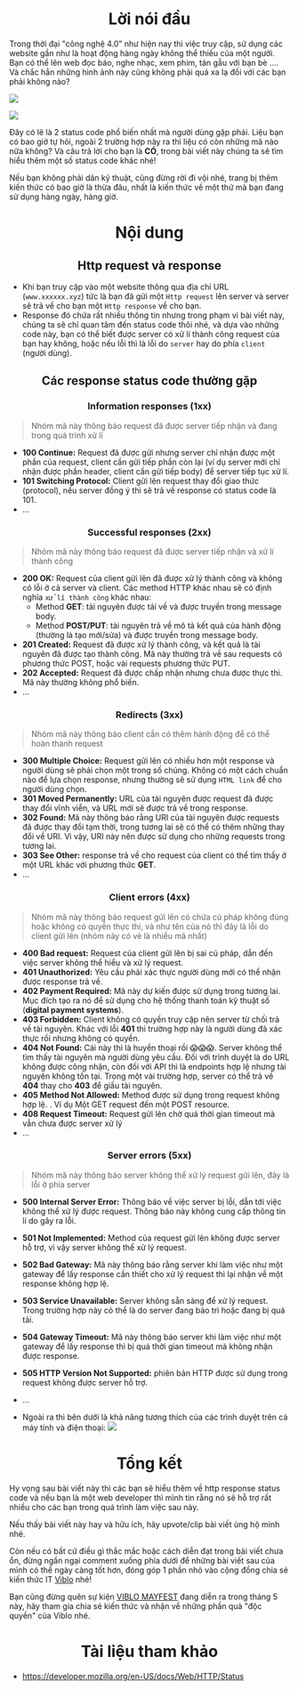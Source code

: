 <div align="center">

# Lời nói đầu
    
</div>

Trong thời đại "công nghệ 4.0" như hiện nay thì việc truy cập, sử dụng các website gần như là hoạt động hàng ngày không thể thiếu của một người. Bạn có thể lên web đọc báo, nghe nhạc, xem phim, tán gẫu với bạn bè .... Và chắc hẳn những hình ảnh này cũng không phải quá xa lạ đối với các bạn phải không nào?

![](https://images.viblo.asia/9cce28dd-f0d1-48c1-9246-59f3e12b847c.jpg)

![](https://images.viblo.asia/b94351a3-b71d-4538-840e-573be3ede8fc.png)

Đây có lẽ là 2 status code phổ biến nhất mà người dùng gặp phải. Liệu bạn có bao giờ tự hỏi, ngoài 2 trường hợp này ra thì liệu có còn những mã nào nữa không? Và câu trả lời cho bạn là **CÓ**, trong bài viết này chúng ta sẽ tìm hiểu thêm một số status code khác nhé!

Nếu bạn không phải dân kỹ thuật, cũng đừng rời đi vội nhé, trang bị thêm kiến thức có bao giờ là thừa đâu, nhất là kiến thức về một thứ mà bạn đang sử dụng hàng ngày, hàng giờ.

<div align="center">
    
# Nội dung
    
</div> 

<div align="center">
    
## Http request và response
    
</div>

- Khi bạn truy cập vào một website thông qua địa chỉ URL (`www.xxxxxx.xyz`) tức là bạn đã gửi một `Http request` lên server và server sẽ trả về cho bạn một `Http response` về cho bạn. 
- Response đó chứa rất nhiều thông tin nhưng trong phạm vi bài viết này, chúng ta sẽ chỉ quan tâm đến status code thôi nhé, và dựa vào những code này, bạn có thể biết được server có xử lí thành công request của bạn hay không, hoặc nếu lỗi thì là lỗi do `server` hay do phía `client` (người dùng).

<div align="center">
    
## Các response status code thường gặp
    
</div>

<div align="center">
    
### Information responses (1xx)
    
</div>

> Nhóm mã này thông báo request đã được server tiếp nhận và đang trong quá trình xử lí

- **100 Continue:** Request đã được gửi nhưng server chỉ nhận được một phần của request, client cần gửi tiếp phần còn lại (ví dụ server mới chỉ nhận được phần header, client cần gửi tiếp body) để server tiếp tục xử lí.
- **101 Switching Protocol:** Client gửi lên request thay đổi giao thức (protocol), nếu server đồng ý thì sẽ trả về response có status code là 101.
- ... 

<div align="center">
    
### Successful responses (2xx)
    
</div>

> Nhóm mã này thông báo request đã được server tiếp nhận và xử lí thành công

- **200 OK:** Request của client gửi lên đã được xử lý thành công và không có lỗi ở cả server và client. Các method HTTP khác nhau sẽ có định nghĩa `xử lí thành công` khác nhau:
    - Method **GET**: tài nguyên được tải về và được truyền trong message body.
    - Method **POST/PUT**: tài nguyên trả về mô tả kết quả của hành động (thường là tạo mới/sửa) và được truyền trong message body.
- **201 Created:** Request đã được xử lý thành công, và kết quả là tài nguyên đã được tạo thành công. Mã này thường trả về sau requests có phương thức POST, hoặc vài requests phương thức PUT.
- **202 Accepted:** Request đã được chấp nhận nhưng chưa được thực thi. Mã này thường không phổ biến.
- ...


<div align="center">
    
### Redirects (3xx)
    
</div>

> Nhóm mã này thông báo client cần có thêm hành động để có thể hoàn thành request

- **300 Multiple Choice:** Request  gửi lên có nhiều hơn một response và người dùng sẽ phải chọn một trong số chúng. Không có một cách chuẩn nào để lựa chọn response, nhưng thường sẽ sử dụng `HTML link` để cho người dùng chọn.
- **301 Moved Permanently:** URL của tài nguyên được request đã được thay đổi vĩnh viễn, và URL mới sẽ được trả về trong response.
- **302 Found:** Mã này thông báo rằng URI của tài nguyên được requests đã được thay đổi tạm thời, trong tương lai sẽ có thể có thêm những thay đổi về URI. Vì vậy, URI này nên được sử dụng cho những requests trong tương lai.
- **303 See Other:** response trả về cho request của client có thể tìm thấy ở một URL khác với phương thức **GET**.
- ...


<div align="center">
    
### Client errors (4xx)
    
</div>

> Nhóm mã này thông báo request gửi lên có chứa cú pháp không đúng hoặc không có quyền thực thi, và như tên của nó thì đây là lỗi do client gửi lên (nhóm này có vẻ là nhiều mã nhất)

- **400 Bad request:** Request của client gửi lên bị sai cú pháp, dẫn đến việc server không thể hiểu và xử lý request.
- **401 Unauthorized:** Yêu cầu phải xác thực người dùng mới có thể nhận được response trả về. 
- **402 Payment Required:** Mã này dự kiến được sử dụng trong tương lai. Mục đích tạo ra nó để sử dụng cho hệ thống thanh toán kỹ thuật số (**digital payment systems**).
- **403 Forbidden:** Client không có quyền truy cập nên server từ chối trả về tài nguyên. Khác với lỗi **401** thì trường hợp này là người dùng đã xác thực rồi nhưng không có quyền.
- **404 Not Found:** Cái này thì là huyền thoại rồi :scream::scream::scream:. Server không thể tìm thấy tài nguyên mà người dùng yêu cầu. Đối với trình duyệt là do URL không được công nhận, còn đối với API thì là endpoints hợp lệ nhưng tài nguyên không tồn tại. Trong một vài trường hợp, server có thể trả về **404** thay cho **403** để giấu tài nguyên.
- **405 Method Not Allowed:** Method được sử dụng trong request không hợp lệ. . Ví dụ Một GET request đến một POST resource.
- **408 Request Timeout:** Request gửi lên chờ quá thời gian timeout mà vẫn chưa được server xử lý 
- ...

<div align="center">
    
### Server errors (5xx)
    
</div>

> Nhóm mã này thông báo server không thể xử lý request gửi lên, đây là lỗi ở phía server

- **500 Internal Server Error:** Thông báo về việc server bị lỗi, dẫn tới việc không thể xử lý được request. Thông báo này không cung cấp thông tin lí do gây ra lỗi.
- **501 Not Implemented:** Method của request gửi lên không được server hỗ trợ, vì vậy server không thể xử lý request. 
- **502 Bad Gateway:**  Mã này thông báo rằng server khi làm việc như một gateway để lấy response cần thiết cho xử lý request thì lại nhận về một response không hợp lệ.
- **503 Service Unavailable:** Server không sẵn sàng để xử lý request. Trong trường hợp này có thể là do server đang bảo trì hoặc đang bị quá tải.
- **504 Gateway Timeout:** Mã này thông báo server khi làm việc như một gateway để lấy response thì bị quá thời gian timeout mà không nhận được response.
- **505 HTTP Version Not Supported:** phiên bản HTTP được sử dụng trong request không được server hỗ trợ.
- ...

- Ngoài ra thì bên dưới là khả năng tương thích của các trình duyệt trên cả máy tính và điện thoại:
 ![](https://images.viblo.asia/c8f2a24f-c3d9-4527-9c47-ab917799fa1a.png)


<div align="center">

# Tổng kết
    
</div>

Hy vọng sau bài viết này thì các bạn sẽ hiểu thêm về http response status code và nếu bạn là một web developer thì mình tin rằng nó sẽ hỗ trợ rất nhiều cho các bạn trong quá trình làm việc sau này. 

Nếu thấy bài viết này hay và hữu ích, hãy upvote/clip bài viết ủng hộ mình nhé.

Còn nếu có bất cứ điều gì thắc mắc hoặc cách diễn đạt trong bài viết chưa ổn, đừng ngần ngại comment xuống phía dưới để những bài viết sau của mình có thể ngày càng tốt hơn, đóng góp 1 phần nhỏ vào cộng đồng chia sẻ kiến thức IT [Viblo](https://viblo.asia/) nhé!

Bạn cũng đừng quên sự kiện [VIBLO MAYFEST](https://mayfest.viblo.asia/) đang diễn ra trong tháng 5 này, hãy tham gia chia sẻ kiến thức và nhận về những phần quà "độc quyền" của Viblo nhé.

<div align="center">

# Tài liệu tham khảo
    
</div>

-  https://developer.mozilla.org/en-US/docs/Web/HTTP/Status